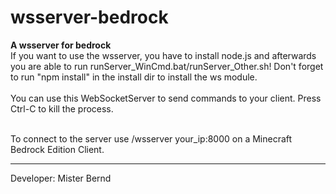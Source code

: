 # wsserver-bedrock
<b>A wsserver for bedrock</b>
<br>
If you want to use the wsserver, you have to install node.js and afterwards you are able to run runServer_WinCmd.bat/runServer_Other.sh!
Don't forget to run "npm install" in the install dir to install the ws module.
<br> <br>
You can use this WebSocketServer to send commands to your client. Press Ctrl-C to kill the process.
<br>

<br>
To connect to the server use /wsserver your_ip:8000 on a Minecraft Bedrock Edition Client.

-----------------------------------------------------

Developer: Mister Bernd
